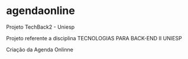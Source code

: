 # agendaonline
Projeto TechBack2 - Uniesp 

Projeto  referente a disciplina TECNOLOGIAS PARA BACK-END II UNIESP 

Criação da Agenda Onlinne
